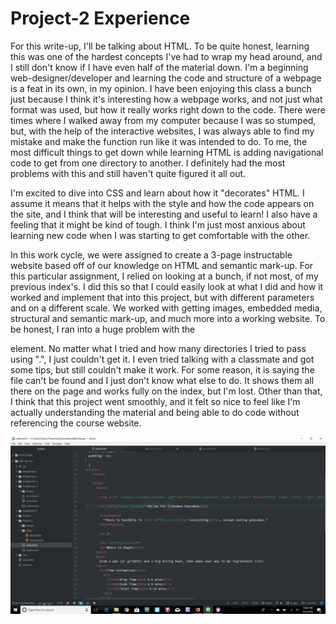 # Project-2 Experience

For this write-up, I'll be talking about HTML. To be quite honest, learning this was one of the hardest concepts I've had to wrap my head around, and I still don't know if I have even half of the material down. I'm a beginning web-designer/developer and learning the code and structure of a webpage is a feat in its own, in my opinion. I have been enjoying this class a bunch just because I think it's interesting how a webpage works, and not just what format was used, but how it really works right down to the code. There were times where I walked away from my computer because I was so stumped, but, with the help of the interactive websites, I was always able to find my mistake and make the function run like it was intended to do. To me, the most difficult things to get down while learning HTML is adding navigational code to get from one directory to another. I definitely had the most problems with this and still haven't quite figured it all out.

I'm excited to dive into CSS and learn about how it "decorates" HTML. I assume it means that it helps with the style and how the code appears on the site, and I think that will be interesting and useful to learn! I also have a feeling that it might be kind of tough. I think I'm just most anxious about learning new code when I was starting to get comfortable with the other.

In this work cycle, we were assigned to create a 3-page instructable website based off of our knowledge on HTML and semantic mark-up. For this particular assignment, I relied on looking at a bunch, if not most, of my previous index's. I did this so that I could easily look at what I did and how it worked and implement that into this project, but with different parameters and on a different scale. We worked with getting images, embedded media, structural and semantic mark-up, and much more into a working website. To be honest, I ran into a huge problem with the <nav> element. No matter what I tried and how many directories I tried to pass using ".", I just couldn't get it. I even tried talking with a classmate and got some tips, but still couldn't make it work. For some reason, it is saying the file can't be found and I just don't know what else to do. It shows them all there on the page and works fully on the index, but I'm lost. Other than that, I think that this project went smoothly, and it felt so nice to feel like I'm actually understanding the material and being able to do code without referencing the course website.

![Screenshot](./Images/Capture.PNG)
